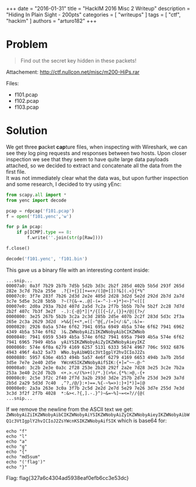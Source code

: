 +++
date        = "2016-01-31"
title       = "HackIM 2016 Misc 2 Writeup"
description = "Hiding In Plain Sight - 200pts"
categories  = [ "writeups" ]
tags        = [ "ctf", "hackim" ]
authors     = "arturo182"
+++

# Problem
> Find out the secret key hidden in these packets!

Attachement: http://ctf.nullcon.net/misc/m200-HiPs.rar

Files:

* f101.pcap
* f102.pcap
* f103.pcap

# Solution

We get three **p**acket **cap**ture files, when inspecting with Wireshark, we can see they log ping requests and responses between two hosts. Upon closer inspection we see that they seem to have quite large data payloads attached, so we decided to extract and concatenate all the data from the first file.  
It was not immediately clear what the data was, but upon further inspection and some research, I decided to try using yEnc:

~~~python
from scapy.all import *
from yenc import decode

pcap = rdpcap('f101.pcap')
f = open('f101.yenc','w')

for p in pcap:
    if p[ICMP].type == 8:
        f.write(''.join(str(p[Raw])))

f.close()

decode('f101.yenc', 'f101.bin')
~~~

This gave us a binary file with an interesting content inside:
~~~
...snip...
00007a0: 0a3f 7b29 2b7b 7d5b 5d2b 3d3c 2b2f 285d 402b 5b5d 293f 265d 282e 3c7d 7b2a 255e  .?{)+{}[]+=<+/(]@+[])?&](.<}{*%^
00007c0: 3f7e 283f 7b26 2d3d 2e2e 405d 2d28 3d2d 5e2d 292d 2b7d 2a7d 3c7e 5d5e 3c28 5b5b  ?~(?{&-=..@]-(=-^-)-+}*}<~]^<([[
00007e0: 2d0a 293a 7b2d 407d 2a5d 7c2a 2f7b 5b5b 7b7e 5b2f 2c28 7d7d 2b2f 407c 7b3f 3e2f  -.):{-@}*]|*/{[[{~[/,(}}+/@|{?>/
0000800: 3e25 267b 5b2b 3c2a 2c3d 285b 2d5e 407b 2c2f 283d 5d3c 2f3a 265e 2c3a 2629 3d2d  >%&{[+<*,=([-^@{,/(=]</:&^,:&)=-
0000820: 2926 0a5a 574e 6f62 7941 695a 6949 4b5a 574e 6f62 7941 6962 4349 4b5a 574e 6f62  )&.ZWNobyAiZiIKZWNobyAibCIKZWNob
0000840: 7941 6959 5349 4b5a 574e 6f62 7941 695a 7949 4b5a 574e 6f62 7941 6965 7949 4b5a  yAiYSIKZWNobyAiZyIKZWNobyAieyIKZ
0000860: 574e 6f0a 6279 4169 6257 5131 6333 5674 4967 706c 5932 6876 4943 496f 4a32 5a73  WNo.byAibWQ1c3VtIgplY2hvICIoJ2Zs
0000880: 5957 636e 4b53 494b 5a57 4e6f 6279 4169 6653 494b 3a7b 2b5d 3d5e 7e7e 2e40 2d5e  YWcnKSIKZWNobyAifSIK:{+]=^~~.@-^
00008a0: 3c2b 2e3e 0a3c 2f28 253e 2b28 292f 2a2e 7d28 3e25 3c2e 7b2a 253a 3e40 2c2d 7b2b  <+.>.</(%>+()/*.}(>%<.{*%:>@,-{+
00008c0: 2c5e 3f2c 2f40 2f7d 3a2b 293d 3d2e 257b 2d7e 253d 3e29 3a7d 2b5d 2a29 5d3d 7c40  ,^?,/@/}:+)==.%{-~%=>):}+]*)]=|@
00008e0: 2a3a 263e 3c0a 3f7b 2c5d 2e2d 2e7d 5e29 7e26 3d7e 255d 7e3d 3c3d 3f2f 2f7b 4028  *:&><.?{,].-.}^)~&=~%]~=<=?//{@(
...snip...
~~~

If we remove the newline from the ASCII text we get: `ZWNobyAiZiIKZWNobyAibCIKZWNobyAiYSIKZWNobyAiZyIKZWNobyAieyIKZWNobyAibWQ1c3VtIgplY2hvICIoJ2ZsYWcnKSIKZWNobyAifSIK` which is base64 for: 
~~~
echo "f"
echo "l"
echo "a"
echo "g"
echo "{"
echo "md5sum"
echo "('flag')"
echo "}"
~~~

Flag: flag{327a6c4304ad5938eaf0efb6cc3e53dc}
